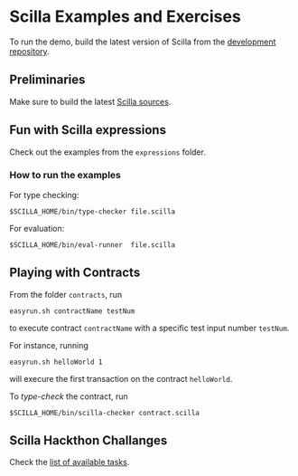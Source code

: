 # Scilla Examples and Exercises

To run the demo, build the latest version of Scilla from the
[development repository](https://github.com/Zilliqa/scilla).

## Preliminaries

Make sure to build the latest
[Scilla sources](https://github.com/Zilliqa/scilla).

## Fun with Scilla expressions

Check out the examples from the `expressions` folder.

### How to run the examples

For type checking:

```
$SCILLA_HOME/bin/type-checker file.scilla
```

For evaluation:

```
$SCILLA_HOME/bin/eval-runner  file.scilla
```

## Playing with Contracts

From the folder `contracts`, run

```
easyrun.sh contractName testNum
```

to execute contract `contractName` with a specific test input number `testNum`.

For instance, running

```
easyrun.sh helloWorld 1
```

will execure the first transaction on the contract `helloWorld`.

To _type-check_ the contract, run

```
$SCILLA_HOME/bin/scilla-checker contract.scilla
```

## Scilla Hackthon Challanges

Check the [list of available tasks](https://github.com/ilyasergey/scilla-demo/blob/master/hackathon/Tasks.md).
